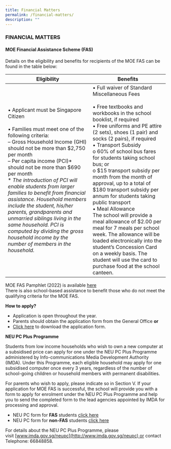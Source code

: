 ```yaml
---
title: Financial Matters
permalink: /financial-matters/
description: ""
---
```

### FINANCIAL MATTERS

#### MOE Financial Assistance Scheme (FAS)

Details on the eligibility and benefits for recipients of the MOE FAS can be found in the table below:

| Eligibility | Benefits |
|---|---|
| • Applicant must be Singapore Citizen<br><br>• Families must meet one of the following criteria:<br>– Gross Household Income (GHI) should not be more than $2,750 per month<br>– Per capita income (PCI)* should not be more than $690 per month<br>* *The introduction of PCI will enable students from larger families to benefit from financial assistance. Household members include the student, his/her parents, grandparents and unmarried siblings living in the same household. PCI is computed by dividing the gross household income by the number of members in the household.* | • Full waiver of Standard Miscellaneous Fees<br><br>• Free textbooks and workbooks in the school booklist, if required<br>• Free uniforms and PE attire (2 sets),  shoes (1 pair) and socks (2 pairs), if required<br>• Transport Subsidy<br>o   60% of school bus fares for students taking school bus; or<br>o   $15 transport subsidy per month from the month of approval, up to a total of $180 transport subsidy per annum for students taking public transport<br>• Meal Allowance<br>The school will provide a meal allowance of $2.00 per meal for 7 meals per school week.  The allowance will be loaded electronically into the student’s Concession Card on a weekly basis. The student will use the card to purchase food at the school canteen. |

MOE FAS Pamphlet (2022) is available [here](/files/MOE_FAS_Pamphlet_2022.pdf)<br>
There is also school-based assistance to benefit those who do not meet the qualifying criteria for the MOE FAS.

**How to apply?**

*   Application is open throughout the year.
*   Parents should obtain the application form from the General Office **or**
*   [Click here](/files/MOE-FAS-Application-Form-Aug-21-FINAL.pdf) to download the application form.

**NEU PC Plus Programme**

Students from low income households who wish to own a new computer at a subsidised price can apply for one under the NEU PC Plus Programme administered by Info-communications Media Development Authority (IMDA). Under this Programme, each eligible household may apply for one subsidised computer once every 3 years, regardless of the number of school-going children or household members with permanent disabilities.

For parents who wish to apply, please indicate so in Section V. If your application for MOE FAS is successful, the school will provide you with a form to apply for enrolment under the NEU PC Plus Programme and help you to send the completed form to the lead agencies appointed by IMDA for processing and approval.

*   NEU PC form for **FAS** students [click here](/files/Application-Form-for-MOE-SPED-FAS-v5-1-8-April-2020-FINAL-with-FBB-MBB-Forms.pdf)
*   NEU PC form for **non-FAS** students [click here](/files/PC_Bundle_Application_Form_v12-1-8-April-2020-FINAL-with-FBB-MBB-Forms.pdf)

For details about the NEU PC Plus Programme, please visit [www.imda.gov.sg/neupc](http://www.imda.gov.sg/neupc) or contact <br>Telephone: 66848858.